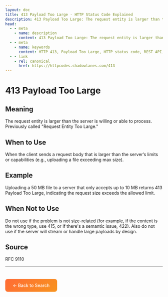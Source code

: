 ```yaml
---
layout: doc
title: 413 Payload Too Large - HTTP Status Code Explained
description: 413 Payload Too Large: The request entity is larger than the server is willing or able to process. Previously called "Request Entity Too Large."...
head:
  - - meta
    - name: description
      content: 413 Payload Too Large: The request entity is larger than the server is willing or able to process. Previously called "Request Entity Too Large."...
  - - meta
    - name: keywords
      content: HTTP 413, Payload Too Large, HTTP status code, REST API, web development
  - - link
    - rel: canonical
      href: https://httpcodes.shadowlanes.com/413
---
```


<script setup>
const structuredData = {
  "@context": "https://schema.org",
  "@type": "TechArticle",
  "headline": "413 Payload Too Large - HTTP Status Code",
  "description": "The request entity is larger than the server is willing or able to process. Previously called "Request Entity Too Large."",
  "url": "https://httpcodes.shadowlanes.com/413",
  "keywords": "HTTP 413, Payload Too Large, HTTP status code",
  "articleBody": "The request entity is larger than the server is willing or able to process. Previously called "Request Entity Too Large." When the client sends a request body that is larger than the server’s limits or capabilities (e.g., uploading a file exceeding max size).",
  "publisher": {
    "@type": "Organization",
    "name": "HTTP Codes Explainer"
  }
}
</script>

<script type="application/ld+json" v-html="JSON.stringify(structuredData)"></script>

# 413 Payload Too Large

## Meaning

The request entity is larger than the server is willing or able to process. Previously called "Request Entity Too Large."

## When to Use

When the client sends a request body that is larger than the server’s limits or capabilities (e.g., uploading a file exceeding max size).

## Example

Uploading a 50 MB file to a server that only accepts up to 10 MB returns 413 Payload Too Large, indicating the request size exceeds the allowed limit.

## When Not to Use

Do not use if the problem is not size-related (for example, if the content is the wrong type, use 415, or if there's a semantic issue, 422). Also do not use if the server will stream or handle large payloads by design.

## Source

RFC 9110

---

<div style="margin-top: 40px;">
  <a href="/" style="display: inline-block; padding: 12px 24px; background: linear-gradient(135deg, #ff6b35, #f7931e); color: white; text-decoration: none; border-radius: 8px; font-weight: 500;">← Back to Search</a>
</div>
